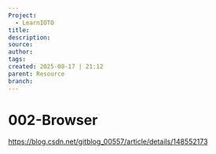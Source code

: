```yaml
---
Project:
  - LearnIOTO
title: 
description: 
source: 
author: 
tags: 
created: 2025-08-17 | 21:12
parent: Resource
branch:
---
```

# 002-Browser
https://blog.csdn.net/gitblog_00557/article/details/148552173
